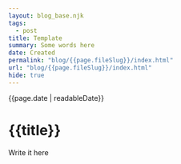 ```yaml
---
layout: blog_base.njk
tags: 
  - post
title: Template
summary: Some words here
date: Created
permalink: "blog/{{page.fileSlug}}/index.html"
url: "blog/{{page.fileSlug}}/index.html"
hide: true
---
```


{{page.date | readableDate}}
# {{title}}

Write it here